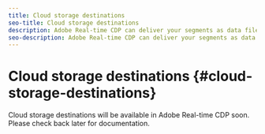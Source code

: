 ```yaml
---
title: Cloud storage destinations
seo-title: Cloud storage destinations
description: Adobe Real-time CDP can deliver your segments as data files to your Amazon S3 or SFTP cloud storage locations. We will be adding more cloud storage destinations in subsequent releases.
seo-description: Adobe Real-time CDP can deliver your segments as data files to your Amazon S3 or SFTP cloud storage locations. We will be adding more cloud storage destinations in subsequent releases.
---
```


# Cloud storage destinations {#cloud-storage-destinations}

Cloud storage destinations will be available in Adobe Real-time CDP soon. Please check back later for documentation.

